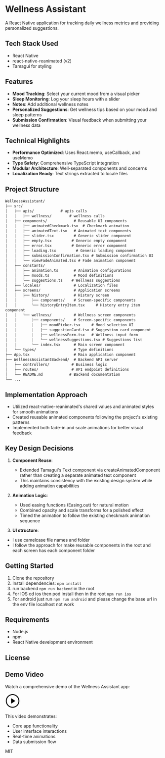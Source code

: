 # Wellness Assistant

A React Native application for tracking daily wellness metrics and providing personalized suggestions.

## Tech Stack Used
- React Native
- react-native-reanimated (v2)
- Tamagui for styling

## Features

- **Mood Tracking**: Select your current mood from a visual picker
- **Sleep Monitoring**: Log your sleep hours with a slider
- **Notes**: Add additional wellness notes
- **Personalized Suggestions**: Get wellness tips based on your mood and sleep patterns
- **Submission Confirmation**: Visual feedback when submitting your wellness data

## Technical Highlights

- **Performance Optimized**: Uses React.memo, useCallback, and useMemo
- **Type Safety**: Comprehensive TypeScript integration
- **Modular Architecture**: Well-separated components and concerns
- **Localization Ready**: Text strings extracted to locale files

## Project Structure

```
WellnessAssistant/
├── src/
│   ├── apis/            # apis calls
│   │   ├── wellness/        # wellness calls
│   ├── components/            # Reusable UI components
│   │   ├── animatedCheckmark.tsx  # Checkmark animation
│   │   ├── animatedText.tsx   # Animated text components
│   │   ├── slider.tsx         # Generic slider component
│   │   ├── empty.tsx         # Generic empty component
│   │   ├── error.tsx         # Generic error component
│   │   ├── loading.tsx         # Generic loading component
│   │   ├── submissionConfirmation.tsx # Submission confirmation UI
│   │   └── viewFadeAnimated.tsx # Fade animation component
│   ├── constants/
│   │   ├── animation.ts       # Animation configurations
│   │   ├── moods.ts           # Mood definitions
│   │   └── suggestions.ts    # Wellness suggestions
│   ├── locales/               # Localization files
│   ├── screens/               # Application screens
│   │   ├── history/           # History screen
│   │       ├── components/    # Screen-specific components
│   │       └── historyEntryItem.tsx     # History entry item component
│   │   └── wellness/          # Wellness screen components
│   │       ├── components/    # Screen-specific components
│   │       │   ├── moodPicker.tsx     # Mood selection UI
│   │       │   ├── suggestionCard.tsx # Suggestion card component
│   │       │   ├── wellnessForm.tsx   # Wellness input form
│   │       │   └── wellnessSuggestions.tsx # Suggestions list
│   │       └── index.tsx      # Main screen component
│   └── types/                 # Type definitions
├── App.tsx                    # Main application component
├── WellnessAssistantBackend/  # Backend API server
│   ├── controllers/          # Business logic
│   ├── routes/               # API endpoint definitions
│   └── README.md            # Backend documentation
└── ...
```

## Implementation Approach
- Utilized react-native-reanimated's shared values and animated styles for smooth animations
- Created reusable animated components following the project's existing patterns
- Implemented both fade-in and scale animations for better visual feedback

## Key Design Decisions
1. **Component Reuse**:
   - Extended Tamagui's Text component via createAnimatedComponent rather than creating a separate animated text component
   - This maintains consistency with the existing design system while adding animation capabilities

2. **Animation Logic**:
   - Used easing functions (Easing.out) for natural motion
   - Combined opacity and scale transforms for a polished effect
   - Timed the animation to follow the existing checkmark animation sequence

3.  **UI structure**:
   - I use camelcase file names and folder
   - I follow the approach for make reusable components in the root and each screen has each component folder

## Getting Started

1. Clone the repository
2. Install dependencies: `npm install`
3. run backend `npm run backend` in the root
4. For IOS cd ios then pod install then in the root `npm run ios`
5. For android just run `npm run android` and please change the base url in the env file localhost not work

## Requirements

- Node.js
- npm
- React Native development environment

## License

## Demo Video

Watch a comprehensive demo of the Wellness Assistant app:

[![▶️](https://raw.githubusercontent.com/primer/octicons/main/icons/play-24.svg)](https://www.loom.com/share/912b33280f924e11949ca35955b2314b)

This video demonstrates:
- Core app functionality
- User interface interactions 
- Real-time animations
- Data submission flow

MIT
